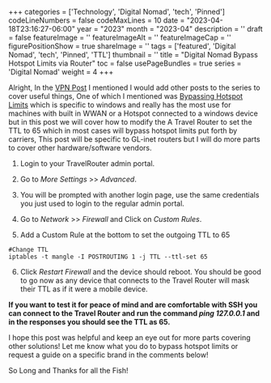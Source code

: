 ﻿+++
categories = ['Technology', 'Digital Nomad', 'tech', 'Pinned']
codeLineNumbers = false
codeMaxLines = 10
date = "2023-04-18T23:16:27-06:00"
year = "2023"
month = "2023-04"
description = ''
draft = false
featureImage = ''
featureImageAlt = ''
featureImageCap = ''
figurePositionShow = true
shareImage = ''
tags = ['featured', 'Digital Nomad', 'tech', 'Pinned', 'TTL']
thumbnail = ''
title = "Digital Nomad Bypass Hotspot Limits via Router"
toc = false
usePageBundles = true
series = 'Digital Nomad'
weight = 4
+++

Alright, In the [VPN Post](https://techrelay.xyz/post/nomad-vpn) I mentioned I would add other posts to the series to cover useful things, One of which I mentioned was [Bypassing Hotspot Limits](https://techrelay.xyz/post/bypass-mobile-hotspot-windows/) which is specific to windows and really has the most use for machines with built in WWAN or a Hotspot connected to a windows device but in this post we will cover how to modify the A Travel Router to set the TTL to 65 which in most cases will bypass hotspot limits put forth by carriers, This post will be specific to GL-inet routers but I will do more parts to cover other hardware/software vendors.


1. Login to your TravelRouter admin portal.

2. Go to *More Settings* >> *Advanced*.

3. You will be prompted with another login page, use the same credentials you just used to login to the regular admin portal.

4. Go to *Network* >> *Firewall* and Click on *Custom Rules*.

5. Add a Custom Rule at the bottom to set the outgoing TTL to 65

```
#Change TTL
iptables -t mangle -I POSTROUTING 1 -j TTL --ttl-set 65
```

6. Click *Restart Firewall* and the device should reboot. You should be good to go now as any device that connects to the Travel Router will mask their TTL as if it were a mobile device. 


**If you want to test it for peace of mind and are comfortable with SSH you can connect to the Travel Router and run the command *ping 127.0.0.1* and in the responses you should see the TTL as 65.**


I hope this post was helpful and keep an eye out for more parts covering other solutions! Let me know what you do to bypass hotspot limits or request a guide on a specific brand in the comments below!

So Long and Thanks for all the Fish!